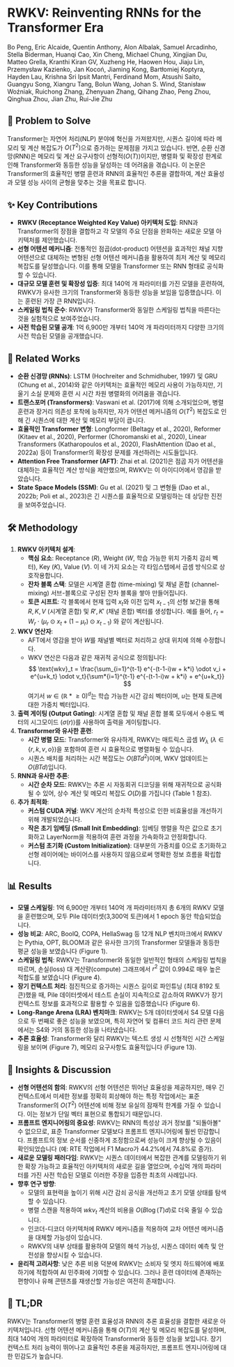 # RWKV: Reinventing RNNs for the Transformer Era

Bo Peng, Eric Alcaide, Quentin Anthony, Alon Albalak, Samuel Arcadinho, Stella Biderman, Huanqi Cao, Xin Cheng, Michael Chung, Xingjian Du, Matteo Grella, Kranthi Kiran GV, Xuzheng He, Haowen Hou, Jiaju Lin, Przemysław Kazienko, Jan Kocoń, Jiaming Kong, Bartłomiej Koptyra, Hayden Lau, Krishna Sri Ipsit Mantri, Ferdinand Mom, Atsushi Saito, Guangyu Song, Xiangru Tang, Bolun Wang, Johan S. Wind, Stanisław Woźniak, Ruichong Zhang, Zhenyuan Zhang, Qihang Zhao, Peng Zhou, Qinghua Zhou, Jian Zhu, Rui-Jie Zhu

## 🧩 Problem to Solve

Transformer는 자연어 처리(NLP) 분야에 혁신을 가져왔지만, 시퀀스 길이에 따라 메모리 및 계산 복잡도가 $O(T^2)$으로 증가하는 문제점을 가지고 있습니다. 반면, 순환 신경망(RNN)은 메모리 및 계산 요구사항이 선형적($O(T)$)이지만, 병렬화 및 확장성 한계로 인해 Transformer와 동등한 성능을 달성하는 데 어려움을 겪습니다. 이 논문은 Transformer의 효율적인 병렬 훈련과 RNN의 효율적인 추론을 결합하여, 계산 효율성과 모델 성능 사이의 균형을 맞추는 것을 목표로 합니다.

## ✨ Key Contributions

- **RWKV (Receptance Weighted Key Value) 아키텍처 도입**: RNN과 Transformer의 장점을 결합하고 각 모델의 주요 단점을 완화하는 새로운 모델 아키텍처를 제안했습니다.
- **선형 어텐션 메커니즘**: 전통적인 점곱(dot-product) 어텐션을 효과적인 채널 지향 어텐션으로 대체하는 변형된 선형 어텐션 메커니즘을 활용하여 최저 계산 및 메모리 복잡도를 달성했습니다. 이를 통해 모델을 Transformer 또는 RNN 형태로 공식화할 수 있습니다.
- **대규모 모델 훈련 및 확장성 입증**: 최대 140억 개 파라미터를 가진 모델을 훈련하여, RWKV가 유사한 크기의 Transformer와 동등한 성능을 보임을 입증했습니다. 이는 훈련된 가장 큰 RNN입니다.
- **스케일링 법칙 준수**: RWKV가 Transformer와 동일한 스케일링 법칙을 따른다는 것을 실험적으로 보여주었습니다.
- **사전 학습된 모델 공개**: 1억 6,900만 개부터 140억 개 파라미터까지 다양한 크기의 사전 학습된 모델을 공개했습니다.

## 📎 Related Works

- **순환 신경망 (RNNs)**: LSTM (Hochreiter and Schmidhuber, 1997) 및 GRU (Chung et al., 2014)와 같은 아키텍처는 효율적인 메모리 사용이 가능하지만, 기울기 소실 문제와 훈련 시 시간 차원 병렬화의 어려움을 겪습니다.
- **트랜스포머 (Transformers)**: Vaswani et al. (2017)에 의해 소개되었으며, 병렬 훈련과 장거리 의존성 포착에 능하지만, 자가 어텐션 메커니즘의 $O(T^2)$ 복잡도로 인해 긴 시퀀스에 대한 계산 및 메모리 부담이 큽니다.
- **효율적인 Transformer 변형**: Longformer (Beltagy et al., 2020), Reformer (Kitaev et al., 2020), Performer (Choromanski et al., 2020), Linear Transformers (Katharopoulos et al., 2020), FlashAttention (Dao et al., 2022a) 등이 Transformer의 확장성 문제를 개선하려는 시도들입니다.
- **Attention Free Transformer (AFT)**: Zhai et al. (2021)은 점곱 자가 어텐션을 대체하는 효율적인 계산 방식을 제안했으며, RWKV는 이 아이디어에서 영감을 받았습니다.
- **State Space Models (SSM)**: Gu et al. (2021) 및 그 변형들 (Dao et al., 2022b; Poli et al., 2023)은 긴 시퀀스를 효율적으로 모델링하는 데 상당한 진전을 보여주었습니다.

## 🛠️ Methodology

1. **RWKV 아키텍처 설계**:
   - **핵심 요소**: Receptance ($R$), Weight ($W$, 학습 가능한 위치 가중치 감쇠 벡터), Key ($K$), Value ($V$). 이 네 가지 요소는 각 타임스텝에서 곱셈 방식으로 상호작용합니다.
   - **잔차 블록 스택**: 모델은 시계열 혼합 (time-mixing) 및 채널 혼합 (channel-mixing) 서브-블록으로 구성된 잔차 블록을 쌓아 만들어집니다.
   - **토큰 시프트**: 각 블록에서 현재 입력 $x_t$와 이전 입력 $x_{t-1}$의 선형 보간을 통해 $R, K, V$ (시계열 혼합) 및 $R', K'$ (채널 혼합) 벡터를 생성합니다. 예를 들어, $r_t = W_r \cdot (\mu_r \odot x_t + (1-\mu_r) \odot x_{t-1})$ 와 같이 계산됩니다.
2. **WKV 연산자**:
   - AFT에서 영감을 받아 $W$를 채널별 벡터로 처리하고 상대 위치에 의해 수정합니다.
   - WKV 연산은 다음과 같은 재귀적 공식으로 정의됩니다:
     $$ \text{wkv}_t = \frac{\sum_{i=1}^{t-1} e^{-(t-1-i)w + k*i} \odot v_i + e^{u+k_t} \odot v_t}{\sum*{i=1}^{t-1} e^{-(t-1-i)w + k*i} + e^{u+k_t}} $$
     여기서 $w \in (\mathbb{R}*{\geq 0})^d$는 학습 가능한 시간 감쇠 벡터이며, $u$는 현재 토큰에 대한 가중치 벡터입니다.
3. **출력 게이팅 (Output Gating)**: 시계열 혼합 및 채널 혼합 블록 모두에서 수용도 벡터의 시그모이드 ($\sigma(r)$)를 사용하여 출력을 게이팅합니다.
4. **Transformer와 유사한 훈련**:
   - **시간 병렬 모드**: Transformer와 유사하게, RWKV는 매트릭스 곱셈 $W_\lambda$ ($\lambda \in \{r, k, v, o\}$)을 포함하여 훈련 시 효율적으로 병렬화될 수 있습니다.
   - 시퀀스 배치를 처리하는 시간 복잡도는 $O(BTd^2)$이며, WKV 업데이트는 $O(BTd)$입니다.
5. **RNN과 유사한 추론**:
   - **시간 순차 모드**: RWKV는 추론 시 자동회귀 디코딩을 위해 재귀적으로 공식화될 수 있어, 상수 계산 및 메모리 복잡도 $O(D)$를 가집니다 (Table 1 참조).
6. **추가 최적화**:
   - **커스텀 CUDA 커널**: WKV 계산의 순차적 특성으로 인한 비효율성을 개선하기 위해 개발되었습니다.
   - **작은 초기 임베딩 (Small Init Embedding)**: 임베딩 행렬을 작은 값으로 초기화하고 LayerNorm을 적용하여 훈련 과정을 가속화하고 안정화합니다.
   - **커스텀 초기화 (Custom Initialization)**: 대부분의 가중치를 0으로 초기화하고 선형 레이어에는 바이어스를 사용하지 않음으로써 명확한 정보 흐름을 확립합니다.

## 📊 Results

- **모델 스케일링**: 1억 6,900만 개부터 140억 개 파라미터까지 총 6개의 RWKV 모델을 훈련했으며, 모두 Pile 데이터셋(3,300억 토큰)에서 1 epoch 동안 학습되었습니다.
- **성능 비교**: ARC, BoolQ, COPA, HellaSwag 등 12개 NLP 벤치마크에서 RWKV는 Pythia, OPT, BLOOM과 같은 유사한 크기의 Transformer 모델들과 동등한 평균 성능을 보였습니다 (Figure 1).
- **스케일링 법칙**: RWKV는 Transformer와 동일한 일반적인 형태의 스케일링 법칙을 따르며, 손실(loss) 대 계산량(compute) 그래프에서 $r^2$ 값이 0.994로 매우 높은 적합도를 보였습니다 (Figure 4).
- **장기 컨텍스트 처리**: 점진적으로 증가하는 시퀀스 길이로 파인튜닝 (최대 8192 토큰)했을 때, Pile 데이터셋에서 테스트 손실이 지속적으로 감소하여 RWKV가 장기 컨텍스트 정보를 효과적으로 활용할 수 있음을 입증했습니다 (Figure 6).
- **Long-Range Arena (LRA) 벤치마크**: RWKV는 5개 데이터셋에서 S4 모델 다음으로 두 번째로 좋은 성능을 보였으며, 특히 자연어 및 컴퓨터 코드 처리 관련 문제에서는 S4와 거의 동등한 성능을 나타냈습니다.
- **추론 효율성**: Transformer와 달리 RWKV는 텍스트 생성 시 선형적인 시간 스케일링을 보이며 (Figure 7), 메모리 요구사항도 효율적입니다 (Figure 13).

## 🧠 Insights & Discussion

- **선형 어텐션의 함의**: RWKV의 선형 어텐션은 뛰어난 효율성을 제공하지만, 매우 긴 컨텍스트에서 미세한 정보를 정확히 회상해야 하는 특정 작업에서는 표준 Transformer의 $O(T^2)$ 어텐션에 비해 정보 유실의 잠재적 한계를 가질 수 있습니다. 이는 정보가 단일 벡터 표현으로 통합되기 때문입니다.
- **프롬프트 엔지니어링의 중요성**: RWKV는 RNN의 특성상 과거 정보를 "되돌아볼" 수 없으므로, 표준 Transformer 모델보다 프롬프트 엔지니어링에 훨씬 민감합니다. 프롬프트의 정보 순서를 신중하게 조정함으로써 성능이 크게 향상될 수 있음이 확인되었습니다 (예: RTE 작업에서 F1 Macro가 44.2%에서 74.8%로 증가).
- **새로운 모델링 패러다임**: RWKV는 시퀀스 데이터에서 복잡한 관계를 모델링하기 위한 확장 가능하고 효율적인 아키텍처의 새로운 길을 열었으며, 수십억 개의 파라미터를 가진 사전 학습된 모델로 이러한 주장을 입증한 최초의 사례입니다.
- **향후 연구 방향**:
  - 모델의 표현력을 높이기 위해 시간 감쇠 공식을 개선하고 초기 모델 상태를 탐색할 수 있습니다.
  - 병렬 스캔을 적용하여 $wkv_t$ 계산의 비용을 $O(B \log(T) d)$로 더욱 줄일 수 있습니다.
  - 인코더-디코더 아키텍처에 RWKV 메커니즘을 적용하여 교차 어텐션 메커니즘을 대체할 가능성이 있습니다.
  - RWKV의 내부 상태를 활용하여 모델의 해석 가능성, 시퀀스 데이터 예측 및 안전성을 향상시킬 수 있습니다.
- **윤리적 고려사항**: 낮은 추론 비용 덕분에 RWKV는 소비자 및 엣지 하드웨어에 배포하기에 적합하여 AI 민주화에 기여할 수 있습니다. 그러나 훈련 데이터에 존재하는 편향이나 유해 콘텐츠를 재생산할 가능성은 여전히 존재합니다.

## 📌 TL;DR

RWKV는 Transformer의 병렬 훈련 효율성과 RNN의 추론 효율성을 결합한 새로운 아키텍처입니다. 선형 어텐션 메커니즘을 통해 $O(T)$의 계산 및 메모리 복잡도를 달성하며, 최대 140억 개의 파라미터로 확장하여 Transformer와 동등한 성능을 보입니다. 장기 컨텍스트 처리 능력이 뛰어나고 효율적인 추론을 제공하지만, 프롬프트 엔지니어링에 대한 민감도가 높습니다.
